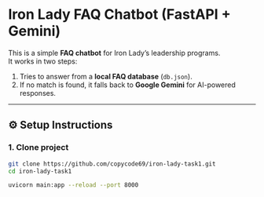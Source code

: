 # Iron Lady FAQ Chatbot (FastAPI + Gemini)

This is a simple **FAQ chatbot** for Iron Lady’s leadership programs.  
It works in two steps:
1. Tries to answer from a **local FAQ database** (`db.json`).
2. If no match is found, it falls back to **Google Gemini** for AI-powered responses.


---

## ⚙️ Setup Instructions

### 1. Clone project
```bash
git clone https://github.com/copycode69/iron-lady-task1.git
cd iron-lady-task1

uvicorn main:app --reload --port 8000
